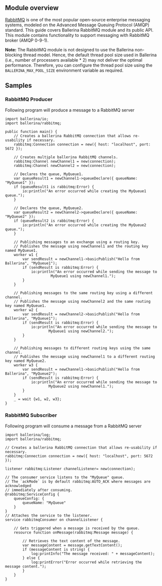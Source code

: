 ## Module overview

[RabbitMQ](https://www.rabbitmq.com/) is one of the most popular open-source enterprise messaging systems, modeled on the Advanced Message Queuing Protocol (AMQP) standard. This guide covers Ballerina RabbitMQ module and its public API. This module contains functionality to support messaging with RabbitMQ broker (AMQP 0-9-1).

**Note:** The RabbitMQ module is not designed to use the Ballerina non-blocking thread model. Hence, the default thread pool size used in Ballerina (i.e., number of processers available * 2) may not deliver the optimal performance. Therefore, you can configure the thread pool size using the `BALLERINA_MAX_POOL_SIZE` environment variable as required.

## Samples

### RabbitMQ Producer

Following program will produce a message to a RabbitMQ server

```ballerina
import ballerina/io;
import ballerina/rabbitmq;

public function main() {
    // Creates a ballerina RabbitMQ connection that allows re-usability if necessary.
    rabbitmq:Connection connection = new({ host: "localhost", port: 5672 });

    // Creates multiple ballerina RabbitMQ channels.
    rabbitmq:Channel newChannel1 = new(connection);
    rabbitmq:Channel newChannel2 = new(connection);

    // Declares the queue, MyQueue1.
    var queueResult1 = newChannel1->queueDeclare({ queueName: "MyQueue1" });
    if (queueResult1 is rabbitmq:Error) {
        io:println("An error occurred while creating the MyQueue1 queue.");
    }

    // Declares the queue, MyQueue2.
    var queueResult2 = newChannel2->queueDeclare({ queueName: "MyQueue2" });
    if (queueResult2 is rabbitmq:Error) {
        io:println("An error occurred while creating the MyQueue2 queue.");
    }

    // Publishing messages to an exchange using a routing key.
    // Publishes the message using newChannel1 and the routing key named MyQueue1.
    worker w1 {
        var sendResult = newChannel1->basicPublish("Hello from Ballerina", "MyQueue1");
        if (sendResult is rabbitmq:Error) {
            io:println("An error occurred while sending the message to
                     MyQueue1 using newChannel1.");
        }
    }

    // Publishing messages to the same routing key using a different channel.
    // Publishes the message using newChannel2 and the same routing key named MyQueue1.
    worker w2 {
        var sendResult = newChannel2->basicPublish("Hello from Ballerina", "MyQueue1");
        if (sendResult is rabbitmq:Error) {
            io:println("An error occurred while sending the message to
                    MyQueue1 using newChannel2.");
        }
    }

    // Publishing messages to different routing keys using the same channel.
    // Publishes the message using newChannel1 to a different routing key named MyQueue2.
    worker w3 {
        var sendResult = newChannel1->basicPublish("Hello from Ballerina", "MyQueue2");
        if (sendResult is rabbitmq:Error) {
            io:println("An error occurred while sending the message to
                    MyQueue2 using newChannel1.");
        }
    }
    _ = wait {w1, w2, w3};
}
```
### RabbitMQ Subscriber

Following program will consume a message from a RabbitMQ server

```ballerina
import ballerina/log;
import ballerina/rabbitmq;

// Creates a ballerina RabbitMQ connection that allows re-usability if necessary.
rabbitmq:Connection connection = new({ host: "localhost", port: 5672 });

listener rabbitmq:Listener channelListener= new(connection);

// The consumer service listens to the "MyQueue" queue.
// The `ackMode` is by default rabbitmq:AUTO_ACK where messages are acknowledged
// immediately after consuming.
@rabbitmq:ServiceConfig {
    queueConfig: {
        queueName: "MyQueue"
    }
}
// Attaches the service to the listener.
service rabbitmqConsumer on channelListener {

    // Gets triggered when a message is received by the queue.
    resource function onMessage(rabbitmq:Message message) {

        // Retrieves the text content of the message.
        var messageContent = message.getTextContent();
        if (messageContent is string) {
            log:printInfo("The message received: " + messageContent);
        } else {
            log:printError("Error occurred while retrieving the message content.");
        }
    }
}
```